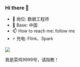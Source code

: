 ### Hi there 👋
- 🔭 岗位: 数据工程师 
- 🌱 Base: 中国
- 📫 How to reach me: follow me
- ⚡ 充电: Flink、Spark


<img align="center" src="https://github-readme-stats.vercel.app/api?username=liubinyoung&theme=swift&show_icons=true" />
<!-- <img align="center" src="https://github-readme-stats.vercel.app/api/top-langs/?username=liubinyoung&theme=swift&layout=default" />-->

我是菜鸡9999号，请指教！




<!--
**liubinyoung/liubinyoung** is a ✨ _special_ ✨ repository because its `README.md` (this file) appears on your GitHub profile.

Here are some ideas to get you started:

- 🔭 I’m currently working on ...
- 🌱 I’m currently learning ...
- 👯 I’m looking to collaborate on ...
- 🤔 I’m looking for help with ...
- 💬 Ask me about ...
- 📫 How to reach me: ...
- 😄 Pronouns: ...
- ⚡ Fun fact: ...
-->
